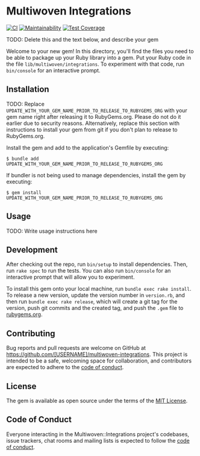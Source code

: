 # Multiwoven Integrations

[![CI](https://github.com/Multiwoven/multiwoven-integrations/actions/workflows/ci.yml/badge.svg)](https://github.com/Multiwoven/multiwoven-integrations/actions/workflows/ci.yml)
[![Maintainability](https://api.codeclimate.com/v1/badges/d841270f1f7a966043c1/maintainability)](https://codeclimate.com/repos/657d0a2a60265a2f2155ffca/maintainability)
[![Test Coverage](https://api.codeclimate.com/v1/badges/d841270f1f7a966043c1/test_coverage)](https://codeclimate.com/repos/657d0a2a60265a2f2155ffca/test_coverage)

TODO: Delete this and the text below, and describe your gem

Welcome to your new gem! In this directory, you'll find the files you need to be able to package up your Ruby library into a gem. Put your Ruby code in the file `lib/multiwoven/integrations`. To experiment with that code, run `bin/console` for an interactive prompt.

## Installation

TODO: Replace `UPDATE_WITH_YOUR_GEM_NAME_PRIOR_TO_RELEASE_TO_RUBYGEMS_ORG` with your gem name right after releasing it to RubyGems.org. Please do not do it earlier due to security reasons. Alternatively, replace this section with instructions to install your gem from git if you don't plan to release to RubyGems.org.

Install the gem and add to the application's Gemfile by executing:

    $ bundle add UPDATE_WITH_YOUR_GEM_NAME_PRIOR_TO_RELEASE_TO_RUBYGEMS_ORG

If bundler is not being used to manage dependencies, install the gem by executing:

    $ gem install UPDATE_WITH_YOUR_GEM_NAME_PRIOR_TO_RELEASE_TO_RUBYGEMS_ORG

## Usage

TODO: Write usage instructions here

## Development

After checking out the repo, run `bin/setup` to install dependencies. Then, run `rake spec` to run the tests. You can also run `bin/console` for an interactive prompt that will allow you to experiment.

To install this gem onto your local machine, run `bundle exec rake install`. To release a new version, update the version number in `version.rb`, and then run `bundle exec rake release`, which will create a git tag for the version, push git commits and the created tag, and push the `.gem` file to [rubygems.org](https://rubygems.org).

## Contributing

Bug reports and pull requests are welcome on GitHub at https://github.com/[USERNAME]/multiwoven-integrations. This project is intended to be a safe, welcoming space for collaboration, and contributors are expected to adhere to the [code of conduct](https://github.com/[USERNAME]/multiwoven-integrations/blob/main/CODE_OF_CONDUCT.md).

## License

The gem is available as open source under the terms of the [MIT License](https://opensource.org/licenses/MIT).

## Code of Conduct

Everyone interacting in the Multiwoven::Integrations project's codebases, issue trackers, chat rooms and mailing lists is expected to follow the [code of conduct](https://github.com/[USERNAME]/multiwoven-integrations/blob/main/CODE_OF_CONDUCT.md).
